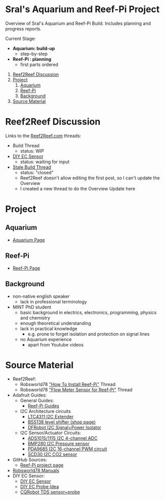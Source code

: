 # Sral's Aquarium and Reef-Pi Project

Overview of Sral's Aquarium and Reef-Pi Build. Includes planning and progress reports.

Current Stage:
   - **Aquarium: build-up**
      - step-by-step
   - **Reef-Pi : planning**
      - first parts ordered

1. [Reef2Reef Discussion](#reef2reef-discussion)
2. [Project](#project)
    1. [Aquarium](#aquarium)
    2. [Reef-Pi](reef-pi)
    3. [Background](#background)
3. [Source Material](#source-material)

# Reef2Reef Discussion

Links to the  [Reef2Reef.com](https://www.reef2reef.com/forums/reef-pi-discussion.1296/) threads:
  - Build Thread
    - status: WIP
  - [DIY EC Sensor](https://www.reef2reef.com/threads/diy-ec-sensor.911282/)
    - status: waiting for input
  - [Stale Build Thread](https://www.reef2reef.com/threads/srals-aquarium-and-reef-pi-build.909622/)
    - status: "closed"
    - Reef2Reef doesn't allow editing the first post, so I can't update the Overview
    - I created a new thread to do the Overview Update here

# Project

## Aquarium
  
  - [Aquarium Page](Aquarium.md)
 
## Reef-Pi

  - [Reef-Pi Page](reefPi.md)

## Background

  - non-native english speaker
    - lack in professional terminology
  - MINT PhD student
    - basic background in electrics, electronics, programming, physics and chemistry
    - enough theoretical understanding
    - lack in practical knowledge
      - e.g. prone to forget isolation and protection on signal lines
    - no Aquarium experience
      - apart from Youtube videos

# Source Material
 - Reef2Reef:
    - Robsworld78 ["How To Install Reef-Pi"](https://www.reef2reef.com/threads/how-to-install-reef-pi.889815/) Thread
    - Robsworld78 ["Flow Meter Sensor for Reef-Pi"](https://www.reef2reef.com/threads/flow-meter-addon-for-reef-pi.812932/) Thread
 - Adafruit Guides:
    - General Guides:
      - [Reef-Pi Guides](https://learn.adafruit.com/search?q=reef-pi)
    - I2C Architecture circuits
      - [LTC4311 I2C Extender](https://learn.adafruit.com/adafruit-ltc4311-i2c-extender-active-terminator)
      - [BSS138 level shifter (shop page)](https://www.adafruit.com/product/757)
      - [DFRobot I2C Signal+Power Isolator](https://wiki.dfrobot.com/Gravity__Digital_Signal_Isolator_SKU__DFR0565)
    - I2C Sensor/Actuator Circuits:
      - [ADS1015/1115 I2C 4-channel ADC](https://learn.adafruit.com/adafruit-4-channel-adc-breakouts)
      - [BMP280 I2C Pressure sensor](https://learn.adafruit.com/adafruit-bmp280-barometric-pressure-plus-temperature-sensor-breakout)
      - [PDA9685 I2C 16-channel PWM circuit](https://learn.adafruit.com/16-channel-pwm-servo-driver)
      - [SCD30 I2C CO2 sensor](https://learn.adafruit.com/adafruit-scd30/overview)
 - GitHub Sources:
    - [Reef-Pi project page](https://reef-pi.github.io/)
 - [Robsworld78 Manuals](https://www.robo-tank.ca/reef-pi_Related_User_Manuals)
 - DIY EC Sensor:
   - [DIY EC Sensor](https://publiclab.org/notes/bhickman/05-09-2016/conductivity-and-temperature-meter)
   - [DIY EC Probe Idea](https://hackaday.io/project/7008-hacking-the-way-to-growing-food/log/24646-three-dollar-ec-ppm-meter-arduino)
   - [CQRobot TDS sensor+probe](http://www.cqrobot.wiki/index.php/TDS_(Total_Dissolved_Solids)_Meter_Sensor_SKU:_CQRSENTDS01)
